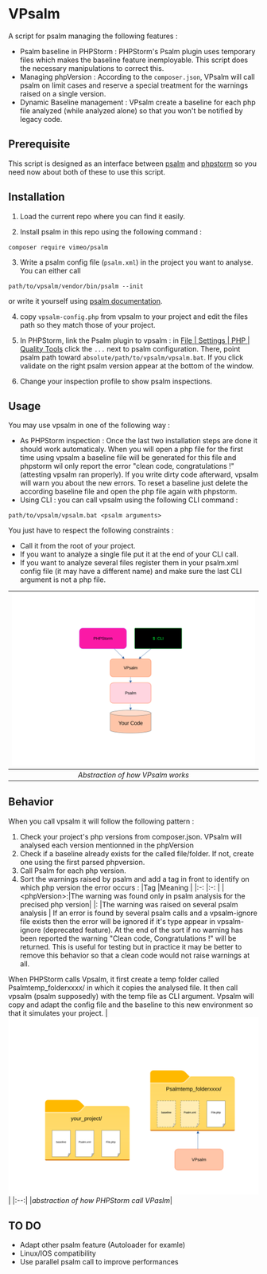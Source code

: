 # VPsalm

A script for psalm managing the following features :

 - Psalm baseline in PHPStorm : PHPStorm's Psalm plugin uses temporary files which makes the baseline feature inemployable. This script does the necessary manipulations to correct this.
 - Managing phpVersion : According to the `composer.json`, VPsalm will call psalm on limit cases and reserve a special treatment for the warnings raised on a single version.
 - Dynamic Baseline management : VPsalm create a baseline for each php file analyzed (while analyzed alone) so that you won't be notified by legacy code.

## Prerequisite

This script is designed as an interface between [psalm](https://psalm.dev/) and [phpstorm](https://www.jetbrains.com/phpstorm/) so you need now about both of these to use this script.

## Installation

1. Load the current repo where you can find it easily.

2. Install psalm in this repo using the following command :
```
composer require vimeo/psalm
```

3. Write a psalm config file (`psalm.xml`) in the project you want to analyse. You can either call
```
path/to/vpsalm/vendor/bin/psalm --init
```
or write it yourself using [psalm documentation](https://psalm.dev/docs/running_psalm/configuration/).

4. copy `vpsalm-config.php` from vpsalm to your project and edit the files path so they match those of your project.

5. In PHPStorm, link the Psalm plugin to vpsalm : in [File | Settings | PHP | Quality Tools](jetbrains://PhpStorm/settings?name=PHP--Quality+Tools) click the `...` next to psalm configuration. There, point psalm path toward `absolute/path/to/vpsalm/vpsalm.bat`. If you click validate on the right psalm version appear at the bottom of the window.

6. Change your inspection profile to show psalm inspections.

## Usage

You may use vpsalm in one of the following way : 

- As PHPStorm inspection : Once the last two installation steps are done it should work automaticaly. When you will open a php file for the first time using vpsalm a baseline file will be generated for this file and phpstorm wil only report the error "clean code, congratulations !" (attesting vpsalm ran properly). If you write dirty code afterward, vpsalm will warn you about the new errors. To reset a baseline just delete the according baseline file and open the php file again with phpstorm.
- Using CLI : you can call vpsalm using the following CLI command :
```
path/to/vpsalm/vpsalm.bat <psalm arguments>
```
You just have to respect the following constraints :
  - Call it from the root of your project.
  - If you want to analyze a single file put it at the end of your CLI call.
  - If you want to analyze several files register them in your psalm.xml config file (it may have a different name) and make sure the last CLI argument is not a php file.

|![VPsalm Usage](images/vpsalm_usage.svg)|
|:--:|
|*Abstraction of how VPsalm works*|
  
## Behavior

When you call vpsalm it will follow the following pattern : 

1. Check your project's php versions from composer.json. VPsalm will analysed each version mentionned in the phpVersion
2. Check if a baseline already exists for the called file/folder. If not, create one using the first parsed phpversion.
3. Call Psalm for each php version.
4. Sort the warnings raised by psalm and add a tag in front to identify on which php version the error occurs : 
    |Tag            |Meaning                                                                  |
    |:-:            |:-:                                                                      |
    |\<phpVersion\>:|The warning was found only in psalm analysis for the precised php version|
    |:              |The warning was raised on several psalm analysis                         |
  If an error is found by several psalm calls and a vpsalm-ignore file exists then the error will be ignored if it's type appear in vpsalm-ignore (deprecated feature).
  At the end of the sort if no warning has been reported the warning "Clean code, Congratulations !" will be returned. This is useful for testing but in practice it may be better to remove this behavior so that a clean code would not raise warnings at all.

When PHPStorm calls Vpsalm, it first create a temp folder called Psalmtemp_folderxxxx/ in which it copies the analysed file. It then call vpsalm (psalm supposedly) with the temp file as CLI argument. Vpsalm will copy and adapt the config file and the baseline to this new environment so that it simulates your project.
|![phpstorm behavior](images/phpstorm_behavior.svg)|
|:--:|
|*abstraction of how PHPStorm call VPaslm*|

## TO DO

 - Adapt other psalm feature (Autoloader for examle)
 - Linux/IOS compatibility
 - Use parallel psalm call to improve performances
